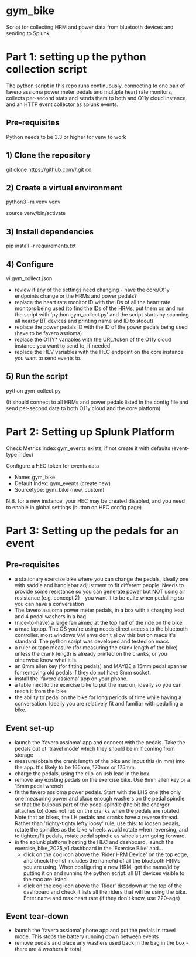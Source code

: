# gym_bike
Script for collecting HRM and power data from bluetooth devices and sending to Splunk

# Part 1: setting up the python collection script

The python script in this repo runs continuously, connecting to one pair of favero assioma power meter pedals and multiple heart rate monitors, collects per-second stats and sends them to both and O11y cloud instance and an HTTP event collector as splunk events.

## Pre-requisites
Python needs to be 3.3 or higher for venv to work

## 1) Clone the repository
git clone https://github.com/<your-username>/<repo-name>.git
cd <repo-name>

## 2) Create a virtual environment
python3 -m venv venv

source venv/bin/activate

## 3) Install dependencies
pip install -r requirements.txt

## 4) Configure
vi gym_collect.json

- review if any of the settings need changing - have the core/O!1y endpoints change or the HRMs and power pedals?
- replace the heart rate monitor ID with the IDs of all the heart rate monitors being used
   (to find the IDs of the HRMs, put them on and run the script with 'python gym_collect.py' and the script starts by scanning all nearby BT devices and printing name and ID to stdout) 
- replace the power pedals ID with the ID of the power pedals being used (have to be favero assioma)
- replace the O11Y* variables with the URL/token of the O11y cloud instance you want to send to, if needed
- replace the HEV variables with the HEC endpoint on the core instance you want to send events to.

## 5) Run the script
python gym_collect.py

(It should connect to all HRMs and power pedals listed in the config file and send per-second data to both O11y cloud and the core platform)

# Part 2: Setting up Splunk Platform

Check Metrics index gym_events exists, if not create it with defaults (event-type index)

Configure a HEC token for events data
- Name: gym_bike
- Default Index: gym_events (create new)
- Sourcetype: gym_bike (new, custom)

N.B. for a new instance, your HEC may be created disabled, and you need to enable in global settings (button on HEC config page)


# Part 3: Setting up the pedals for an event

## Pre-requisites

- a stationary exercise bike where you can change the pedals, ideally one with saddle and handlebar adjustment to fit different people. Needs to provide some resistance so you can generate power but NOT using air resistance (e.g. concept 2)  - you want it to be quite when pedalling so you can have a conversation
- The favero assioma power meter pedals, in a box with a charging lead and 4 pedal washers in a bag
- (nice-to-have) a large fan aimed at the top half of the ride on the bike
- a mac laptop. The OS you're using needs direct access to the bluetooth controller. most windows VM envs don't allow this but on macs it's standard. The python script was developed and tested on macs
- a ruler or tape measure (for measuring the crank length of the bike) unless the crank length is already printed on the cranks, or you otherwise know what it is.
- an 8mm allen key (for fitting pedals) and MAYBE a 15mm pedal spanner for removing old pedals if they do not have 8mm socket.
- install the 'favero assioma' app on your phone.
- a table next to the exercise bike to put the mac on, ideally so you can reach it from the bike
- the ability to pedal on the bike for long periods of time while having a conversation. Ideally you are relatively fit and familiar with pedalling a bike.

## Event set-up

- launch the 'favero assioma' app and connect with the pedals. Take the pedals out of 'travel mode' which they should be in if coming from storage
- measure/obtain the crank length of the bike and input this (in mm) into the app. It's likely to be 165mm, 170mm or 175mm.
- charge the pedals, using the clip-on usb lead in the box
- remove any existing pedals on the exercise bike. Use 8mm allen key or a 15mm pedal wrench
- fit the favero assioma power pedals. Start with the LHS one (the only one measuring power and place enough washers on the pedal spindle so that the bulbous part of the pedal spindle (the bit the charger attaches to) does not rub on the cranks when the pedals are rotated. Note that on bikes, the LH pedals and cranks have a reverse thread. Rather than 'righty-tighty lefty loosy' rule, use this: to loosen pedals, rotate the spindles as the bike wheels would rotate when reversing, and to tighten/fit pedals, rotate pedal spindle as wheels turn going forward.
- in the splunk platform hosting the HEC and dashboard, launch the exercise_bike_2025_v1 dashboard in the 'Exercise Bike' and...
  - click on the cog icon above the 'Rider HRM Device' on the top edge, and check the list includes the name/id of all the bluetooth HRMs you are using. When configuring a new HRM, get the name/id by putting it on and running the python script: all BT devices visible to the mac are listed
  - click on the cog icon above the 'Rider' dropdown at the top of the dashboard and check it lists all the riders that will be using the bike. Enter name and max heart rate (if they don't know, use 220-age)

## Event tear-down

- launch the 'favero assioma' phone app and put the pedals in travel mode. This stops the battery running down between events
- remove pedals and place any washers used back in the bag in the box - there are 4 washers in total
